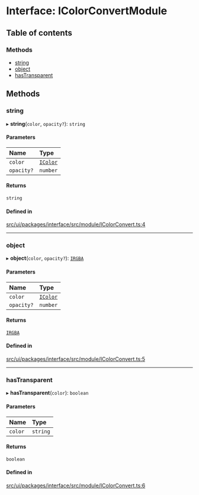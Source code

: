 # Interface: IColorConvertModule

## Table of contents

### Methods

- [string](IColorConvertModule.md#string)
- [object](IColorConvertModule.md#object)
- [hasTransparent](IColorConvertModule.md#hastransparent)

## Methods

### string

▸ **string**(`color`, `opacity?`): `string`

#### Parameters

| Name | Type |
| :------ | :------ |
| `color` | [`IColor`](../modules.md#icolor) |
| `opacity?` | `number` |

#### Returns

`string`

#### Defined in

[src/ui/packages/interface/src/module/IColorConvert.ts:4](https://github.com/leaferjs/leafer-ui/blob/bf25826307b66b28129b03872bb2832c8787db48/packages/interface/src/module/IColorConvert.ts#L4)

___

### object

▸ **object**(`color`, `opacity?`): [`IRGBA`](IRGBA.md)

#### Parameters

| Name | Type |
| :------ | :------ |
| `color` | [`IColor`](../modules.md#icolor) |
| `opacity?` | `number` |

#### Returns

[`IRGBA`](IRGBA.md)

#### Defined in

[src/ui/packages/interface/src/module/IColorConvert.ts:5](https://github.com/leaferjs/leafer-ui/blob/bf25826307b66b28129b03872bb2832c8787db48/packages/interface/src/module/IColorConvert.ts#L5)

___

### hasTransparent

▸ **hasTransparent**(`color`): `boolean`

#### Parameters

| Name | Type |
| :------ | :------ |
| `color` | `string` |

#### Returns

`boolean`

#### Defined in

[src/ui/packages/interface/src/module/IColorConvert.ts:6](https://github.com/leaferjs/leafer-ui/blob/bf25826307b66b28129b03872bb2832c8787db48/packages/interface/src/module/IColorConvert.ts#L6)

